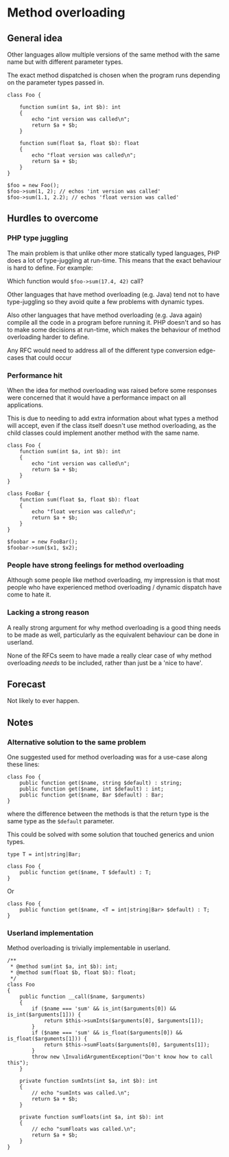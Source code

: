 # Method overloading

## General idea

Other languages allow multiple versions of the same method with the same name but with different parameter types.

The exact method dispatched is chosen when the program runs depending on the parameter types passed in.

```
class Foo {

    function sum(int $a, int $b): int
    {
        echo "int version was called\n";
        return $a + $b;
    }
    
    function sum(float $a, float $b): float
    {
        echo "float version was called\n";
        return $a + $b;
    }
}

$foo = new Foo();
$foo->sum(1, 2); // echos 'int version was called' 
$foo->sum(1.1, 2.2); // echos 'float version was called'

```



## Hurdles to overcome


### PHP type juggling

The main problem is that unlike other more statically typed languages, PHP does a lot of type-juggling at run-time. This means that the exact behaviour is hard to define. For example:

Which function would `$foo->sum(17.4, 42)` call? 

Other languages that have method overloading (e.g. Java) tend not to have type-juggling so they avoid quite a few problems with dynamic types.

Also other languages that have method overloading (e.g. Java again) compile all the code in a program before running it. PHP doesn't and so has to make some decisions at run-time, which makes the behaviour of method overloading harder to define.

Any RFC would need to address all of the different type conversion edge-cases that could occur


### Performance hit

When the idea for method overloading was raised before some responses were concerned that it would have a performance impact on all applications.

This is due to needing to add extra information about what types a method will accept, even if the class itself doesn't use method overloading, as the child classes could implement another method with the same name.

```
class Foo {
    function sum(int $a, int $b): int
    {
        echo "int version was called\n";
        return $a + $b;
    }
}

class FooBar {
    function sum(float $a, float $b): float
    {
        echo "float version was called\n";
        return $a + $b;
    }
}

$foobar = new FooBar();
$foobar->sum($x1, $x2);
```


### People have strong feelings for method overloading


Although some people like method overloading, my impression is that most people who have experienced method overloading / dynamic dispatch have come to hate it. 

### Lacking a strong reason

A really strong argument for why method overloading is a good thing needs to be made as well, particularly as
the equivalent behaviour can be done in userland.

None of the RFCs seem to have made a really clear case of why method overloading _needs_ to be included, rather than just be a 'nice to have'.


## Forecast

Not likely to ever happen.


## Notes

### Alternative solution to the same problem 

One suggested used for method overloading was for a use-case along these lines:

```
class Foo {
    public function get($name, string $default) : string;
    public function get($name, int $default) : int;
    public function get($name, Bar $default) : Bar;
}
```

where the difference between the methods is that the return type is the same type as the `$default` parameter.

This could be solved with some solution that touched generics and union types.

```
type T = int|string|Bar;

class Foo {
    public function get($name, T $default) : T;
}
```
Or

```
class Foo {
    public function get($name, <T = int|string|Bar> $default) : T;
}
```


### Userland implementation

Method overloading is trivially implementable in userland.

```
/**
 * @method sum(int $a, int $b): int;
 * @method sum(float $b, float $b): float;
 */
class Foo
{
    public function __call($name, $arguments)
    {
        if ($name === 'sum' && is_int($arguments[0]) && is_int($arguments[1])) {
            return $this->sumInts($arguments[0], $arguments[1]);
        }
        if ($name === 'sum' && is_float($arguments[0]) &&
is_float($arguments[1])) {
            return $this->sumFloats($arguments[0], $arguments[1]);
        }
        throw new \InvalidArgumentException("Don't know how to call this");
    }

    private function sumInts(int $a, int $b): int
    {
        // echo "sumInts was called.\n";
        return $a + $b;
    }

    private function sumFloats(int $a, int $b): int
    {
        // echo "sumFloats was called.\n";
        return $a + $b;
    }
}

```